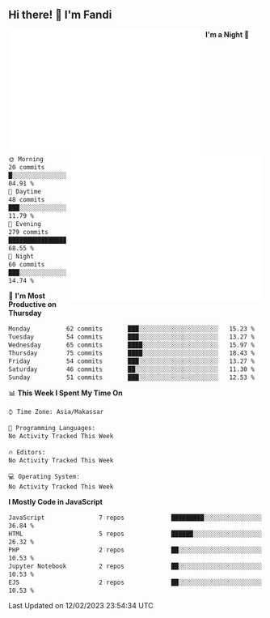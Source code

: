 ## Hi there! 👋 I'm Fandi

<!-- <img src="https://raw.githubusercontent.com/fhasnur/fhasnur/master/src/header_.png?token=ATQS65TR7ETTG5RLJUDIDBLBN34HE"> -->

<!-- - 🚀 I'm a **website enthusiast** and enjoyed developing websites using **javascript**
- 🌱 Currently learning about **back-end web development** and everything 😅
- ⚡ Fun fact: like to learn new things, especially about **technologies**
- ❤️ I love designing and implementing it to **visual design** and **website platform** -->

 
<!-- ### Tech Stack and Tools 

![HTML5](https://img.shields.io/badge/-HTML5-%23E44D27?style=flat-square&logo=html5&logoColor=ffffff)
![CSS3](https://img.shields.io/badge/-CSS3-%231572B6?style=flat-square&logo=css3)
![JavaScript](https://img.shields.io/badge/-JavaScript-%23F7DF1C?style=flat-square&logo=javascript&logoColor=000000&labelColor=%23F7DF1C&color=%23FFCE5A)
![Nodejs](https://img.shields.io/badge/-Nodejs-339933?style=flat-square&logo=Node.js&logoColor=ffffff)
![Bootstrap](https://img.shields.io/badge/-Bootstrap-563D7C?style=flat-square&logo=Bootstrap&logoColor=ffffff)
![React](https://img.shields.io/badge/-React-61DAFB?style=flat-square&logo=react&logoColor=000000)
![Python](http://img.shields.io/badge/-Python-3776AB?style=flat-square&logo=python&logoColor=ffffff)
![Jupyter](https://img.shields.io/badge/-Jupyter-%23F05040?style=flat-square&logo=jupyter&logoColor=ffffff)
![VS Code](http://img.shields.io/badge/-VS%20Code-007ACC?style=flat-square&logo=visual-studio-code&logoColor=ffffff)
![Git](https://img.shields.io/badge/-Git-%23F05032?style=flat-square&logo=git&logoColor=%23ffffff)
![Firebase](https://img.shields.io/badge/-Firebase-FFCA28?style=flat-square&logo=firebase&logoColor=000000) -->

<!-- ### Github Statistics
<p align=left>
  <img width="47%" src="https://github-readme-stats.vercel.app/api?username=fhasnur&show_icons=true&hide_border=true&theme=algolia" />
  <img width="47%" src="https://github-readme-streak-stats.herokuapp.com/?user=fhasnur&hide_border=true&theme=algolia" />
</p> -->

<!-- <img src="https://raw.githubusercontent.com/fhasnur/fhasnur/master/src/header_.png?token=ATQS65TR7ETTG5RLJUDIDBLBN34HE"> -->
[<img align="left" width="390" alt="🦑" src="https://raw.githubusercontent.com/fhasnur/fhasnur/master/general.svg?token=ATQS65TR7ETTG5RLJUDIDBLBN34HE">](#)
[<img align="right" width="390" alt="🦑" src="https://raw.githubusercontent.com/fhasnur/fhasnur/master/statistics.svg?token=ATQS65TR7ETTG5RLJUDIDBLBN34HE">](#)

<!--START_SECTION:waka-->
**I'm a Night 🦉** 

```text
🌞 Morning       20 commits       █░░░░░░░░░░░░░░░░░░░░░░░░   04.91 % 
🌆 Daytime       48 commits       ███░░░░░░░░░░░░░░░░░░░░░░   11.79 % 
🌃 Evening      279 commits       █████████████████░░░░░░░░   68.55 % 
🌙 Night         60 commits       ███░░░░░░░░░░░░░░░░░░░░░░   14.74 % 

```
📅 **I'm Most Productive on Thursday** 

```text
Monday          62 commits       ███░░░░░░░░░░░░░░░░░░░░░░   15.23 % 
Tuesday         54 commits       ███░░░░░░░░░░░░░░░░░░░░░░   13.27 % 
Wednesday       65 commits       ████░░░░░░░░░░░░░░░░░░░░░   15.97 % 
Thursday        75 commits       ████░░░░░░░░░░░░░░░░░░░░░   18.43 % 
Friday          54 commits       ███░░░░░░░░░░░░░░░░░░░░░░   13.27 % 
Saturday        46 commits       ██░░░░░░░░░░░░░░░░░░░░░░░   11.30 % 
Sunday          51 commits       ███░░░░░░░░░░░░░░░░░░░░░░   12.53 % 

```


📊 **This Week I Spent My Time On** 

```text
⌚︎ Time Zone: Asia/Makassar

💬 Programming Languages: 
No Activity Tracked This Week

🔥 Editors: 
No Activity Tracked This Week

💻 Operating System: 
No Activity Tracked This Week

```

**I Mostly Code in JavaScript** 

```text
JavaScript               7 repos             █████████░░░░░░░░░░░░░░░░   36.84 % 
HTML                     5 repos             ██████░░░░░░░░░░░░░░░░░░░   26.32 % 
PHP                      2 repos             ██░░░░░░░░░░░░░░░░░░░░░░░   10.53 % 
Jupyter Notebook         2 repos             ██░░░░░░░░░░░░░░░░░░░░░░░   10.53 % 
EJS                      2 repos             ██░░░░░░░░░░░░░░░░░░░░░░░   10.53 % 

```



 Last Updated on 12/02/2023 23:54:34 UTC
<!--END_SECTION:waka-->

<!-- ### Reach Me on

[![Linkedin Badge](https://img.shields.io/badge/-LinkedIn-0077B5?style=flat-square&logo=Linkedin&logoColor=white&link=https://www.linkedin.com/in/fandi-meylwan-hasnur-013495185//)](https://www.linkedin.com/in/fhasnur/)
[![Instagram Badge](https://img.shields.io/badge/-Instagram-purple?style=flat-square&logo=instagram&logoColor=white&link=https://www.instagram.com/fhasnur_/)](https://www.instagram.com/fandihasnur/)
[![Twitter Badge](https://img.shields.io/badge/-Twitter-1DA1F2?style=flat-square&logo=twitter&logoColor=white&link=https://twitter.com/fhasnur_/)](https://twitter.com/fhasnur_/)
[![Stackoverflow Badge](https://img.shields.io/badge/-Stack_Overflow-orange?style=flat-square&logo=stackoverflow&logoColor=white&link=https://stackoverflow.com/users/13453481/fandi-hasnur)](https://stackoverflow.com/users/13453481/fandi-hasnur/) -->
